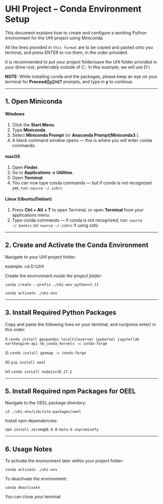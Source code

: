 # UHI Project – Conda Environment Setup

This document explains how to create and configure a working Python environment for the UHI project using Miniconda.

All the lines provided in `this format` are to be copied and pasted onto you terminal, and press ENTER to run them, in the order provided.

It is recommended to put your project folder/save the UHI folder provided in your drive root, preferrably outside of C:\. In this example, we will use D:\

**NOTE**: While installing conda and the packages, please keep an eye on your terminal for **Proceed([y]/n)?** prompts, and type in **y** to continue.

---

## 1. Open Miniconda

#### **Windows**
1. Click the **Start Menu**.
2. Type **Miniconda**.
3. Select **Miniconda Prompt** (or **Anaconda Prompt(Miniconda3** ).
4. A black command window opens — this is where you will enter conda commands.

#### **macOS**
1. Open **Finder**.
2. Go to **Applications → Utilities**.
3. Open **Terminal**.
4. You can now type conda commands — but if conda is not recognized yet, run:
    `source ~/.zshrc`

#### **Linux (Ubuntu/Debian)**
1. Press **Ctrl + Alt + T** to open Terminal, or open **Terminal** from your applications menu.
2. Type conda commands — if conda is not recognized, run:
    `source ~/.bashrc`
    (or `source ~/.zshrc` if using zsh)

---

## 2. Create and Activate the Conda Environment

Navigate to your UHI project folder:
 
  example: cd D:\UHI

Create the environment _inside the project folder_:

`conda create --prefix ./uhi-env python=3.11` 

`conda activate ./uhi-env`

---
## 3. Install Required Python Packages

Copy and paste the following lines on your terminal, and run(press enter) in this order: 

i) `conda install geopandas localtileserver ipykernel jupyterlab earthengine-api nb_conda_kernels -c conda-forge`

ii) `conda install geemap -c conda-forge` 

iii) `pip install oeel`

iv) `conda install nodejs=18.17.1`


---

## 5. Install Required npm Packages for OEEL

Navigate to the OEEL package directory:

`cd ./uhi-env/Lib/site-packages/oeel`

Install npm dependencies:

`npm install zeromq@6.0.0-beta.6 unpromisefy`

---

## 6. Usage Notes

To activate the environment later within your project folder:

`conda activate ./uhi-env`

To deactivate the environment:

`conda deactivate`


You can close your terminal
